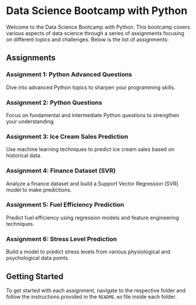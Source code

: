 # Data Science Bootcamp with Python

Welcome to the Data Science Bootcamp with Python. This bootcamp covers various aspects of data science through a series of assignments focusing on different topics and challenges. Below is the list of assignments:

## Assignments

### Assignment 1: Python Advanced Questions
Dive into advanced Python topics to sharpen your programming skills.

### Assignment 2: Python Questions
Focus on fundamental and intermediate Python questions to strengthen your understanding.

### Assignment 3: Ice Cream Sales Prediction
Use machine learning techniques to predict ice cream sales based on historical data.

### Assignment 4: Finance Dataset (SVR)
Analyze a finance dataset and build a Support Vector Regression (SVR) model to make predictions.

### Assignment 5: Fuel Efficiency Prediction
Predict fuel efficiency using regression models and feature engineering techniques.

### Assignment 6: Stress Level Prediction
Build a model to predict stress levels from various physiological and psychological data points.

## Getting Started

To get started with each assignment, navigate to the respective folder and follow the instructions provided in the `README.md` file inside each folder.



